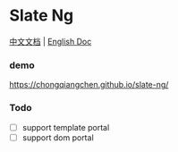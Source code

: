# Slate Ng

[中文文档](https://chongqiangchen.github.io/slate-ng-doc/zh/) | [English Doc](https://chongqiangchen.github.io/slate-ng-doc/en/)

### demo

https://chongqiangchen.github.io/slate-ng/

### Todo
- [ ] support template portal
- [ ] support dom portal
